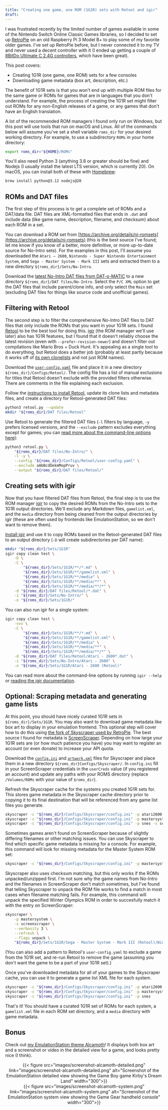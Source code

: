 ```yaml
---
title: "Creating one game, one ROM (1G1R) sets with Retool and igir"
draft: 
---
```


I was frustrated recently by the limited number of games available in some of the Nintendo Switch Online Classic Games libraries, so I decided to set up [RetroPie](https://retropie.org.uk/) on an old Raspberry Pi 3 Model B+ to play some of my favorite older games. I've set up RetroPie before, but I never connected it to my TV and never used a decent controller with it (I ended up getting a couple of [8BitDo Ultimate C 2.4G controllers](https://shop.8bitdo.com/products/8bitdo-ultimate-c-2-4g), which have been great).

This post covers:

* Creating 1G1R (one game, one ROM) sets for a few consoles
* Downloading game metadata (box art, description, etc.)

The benefit of 1G1R sets is that you won't end up with multiple ROM files for the same game or ROMs for games that are in languages that you don't understand. For example, the process of creating the 1G1R set might filter out ROMs for any non-English releases of a game, or any games that don't have an English translation.

A lot of the recommended ROM managers I found only run on Windows, but this post will use tools that run on macOS and Linux. All of the commands below will assume you've set a shell variable `roms_dir` for your desired working directory. For example, to use a subdirectory `ROMs` in your home directory:

```sh
export roms_dir="${HOME}/ROMs"
```

You'll also need Python 3 (anything 3.8 or greater should be fine) and Nodejs (I usually install the latest LTS version, which is currently 20). On macOS, you can install both of these with [Homebrew](https://brew.sh/):

```sh
brew install python@3.12 nodejs@20
```

## ROMs and DAT files

The first step of this process is to get a complete set of ROMs and a DAT/data file. DAT files are XML-formatted files that ends in `.dat` and include data (like game name, description, filename, and checksum) about each ROM in a set.

You can download a ROM set from [https://archive.org/details/ni-romsets](https://archive.org/details/ni-romsets) (this is the best source I've found; let me know if you know of a better, more definitive, or more up-to-date source for No-Intro sets). For the examples in this post, I'll assume you downloaded the `Atari – 2600`, `Nintendo - Super Nintendo Entertainment System`, and `Sega - Master System - Mark III` sets and extracted them to a new directory `${roms_dir}/Sets/No-Intro`.

Download the [latest No-Intro DAT files from DAT-o-MATIC](https://datomatic.no-intro.org/index.php?page=download&op=daily&s=64) to a new directory `${roms_dir}/DAT files/No-Intro`. Select the `P/C XML` option to get the DAT files that include parent/clone info, and only select the `Main` set (excluding DAT files for things like source code and unofficial games).

## Filtering with Retool

The second step is to filter the comprehensive No-Intro DAT files to DAT files that only include the ROMs that you want in your 1G1R sets. I found [Retool](https://unexpectedpanda.github.io/retool/) to be the best tool for doing this. [igir](https://igir.io/) (the ROM manager we'll use later) also has 1G1R features, but I found that it doesn't reliably choose the latest revision (even with `--prefer-revision-newer`) and doesn't filter out compilations like Mario Bros + Duck Hunt. It's appealing as a single tool to do everything, but Retool does a better job (probably at least partly because it works off of [its own clonelists](https://github.com/unexpectedpanda/retool-clonelists-metadata) and not just ROM names).

Download the [`user-config.yaml`](./files/retool/user-config.yaml) file and place it in a new directory `${roms_dir}/Configs/Retool/`. The config file has a list of manual exclusions for titles that Retool doesn't exclude with the provided filters otherwise. There are comments in the file explaining each exclusion.

Follow the [instructions to install Retool](https://unexpectedpanda.github.io/retool/download/#git-and-python-gui-and-cli), update its clone lists and metadata files, and create a directory for Retool-generated DAT files:

```sh
python3 retool.py --update
mkdir "${roms_dir}/DAT files/Retool"
```

Use Retool to generate the filtered DAT files (`-l` filters by language, `-y` prefers licensed versions, and the `--exclude` pattern excludes everything except for games; you can [read more about the command-line options here](https://unexpectedpanda.github.io/retool/how-to-use-retool-cli/)):

```sh
python3 retool.py \
    "${roms_dir}/DAT files/No-Intro/" \
    -l -y \
    --config "${roms_dir}/Configs/Retool/user-config.yaml" \
    --exclude aAbBcdDekmMopPruv \
    --output "${roms_dir}/DAT files/Retool/"
```

## Creating sets with igir

Now that you have filtered DAT files from Retool, the final step is to use the ROM manager [igir](https://igir.io/) to copy the desired ROMs from the No-Intro sets to the 1G1R output directories. We'll exclude any Markdown files, `gamelist.xml`, and the `media` directory from being cleaned from the output directories by igir (these are often used by frontends like EmulationStation, so we don't want to remove them).

[Install igir](https://igir.io/installation/) and use it to copy ROMs based on the Retool-generated DAT files to an output directory (`-D` will create subdirectories per DAT name):

```sh
mkdir "${roms_dir}/Sets/1G1R"
igir copy clean test \
    -D \
    -C \
        "${roms_dir}/Sets/1G1R/**/*.md" \
        "${roms_dir}/Sets/1G1R/**/gamelist.xml" \
        "${roms_dir}/Sets/1G1R/**/media" \
        "${roms_dir}/Sets/1G1R/**/media/**" \
        "${roms_dir}/Sets/1G1R/**/media/**/*" \
    -d "${roms_dir}/DAT files/Retool/*.dat" \
    -i "${roms_dir}/Sets/No-Intro/" \
    -o "${roms_dir}/Sets/1G1R/"
```

You can also run igir for a single system:

```sh
igir copy clean test \
    -vvv \
    -C \
        "${roms_dir}/Sets/1G1R/**/*.md" \
        "${roms_dir}/Sets/1G1R/**/gamelist.xml" \
        "${roms_dir}/Sets/1G1R/**/media" \
        "${roms_dir}/Sets/1G1R/**/media/**" \
        "${roms_dir}/Sets/1G1R/**/media/**/*" \
    -d "${roms_dir}/DAT files/Retool/Atari - 2600*.dat" \
    -i "${roms_dir}/Sets/No-Intro/Atari - 2600" \
    -o "${roms_dir}/Sets/1G1R/Atari - 2600 (Retool)"
```

You can read more about the command-line options by running `igir --help` or [reading the igir documentation](https://igir.io/).

## Optional: Scraping metadata and generating game lists

At this point, you should have nicely curated 1G1R sets in `${roms_dir}/Sets/1G1R`. You may also want to download game metadata like box art to display in your emulation frontend. This optional step will cover how to do this using [the fork of Skyscraper used by RetroPie](https://github.com/Gemba/skyscraper). The best source I found for metadata is [ScreenScraper](https://screenscraper.fr). Depending on how large your 1G1R sets are (or how much patience you have) you may want to register an account (or even donate) to increase your API quota.

Download the [`config.ini`](files/skyscraper/config.ini) and [`artwork.xml`](files/skyscraper/artwork.xml) files for Skyscraper and place them in a new directory `${roms_dir}Configs/Skyscraper/`. In `config.ini` fill in your ScreenScraper credentials in the `userCreds` value (if you registered an account) and update any paths with your ROMS directory (replace `/Volumes/ROMs` with your value of `$roms_dir`).

Refresh the Skyscraper cache for the systems you created 1G1R sets for. This stores game metadata in the Skyscraper cache directory prior to copying it to its final destination that will be referenced from any game list files you generate.

```sh
skyscraper -c "${roms_dir}/Configs/Skyscraper/config.ini" -p atari2600 -s screenscraper
skyscraper -c "${roms_dir}/Configs/Skyscraper/config.ini" -p mastersystem -s screenscraper
skyscraper -c "${roms_dir}/Configs/Skyscraper/config.ini" -p snes -s screenscraper
```

Sometimes games aren't found on ScreenScraper because of slightly differing filenames or other matching issues. You can use Skyscraper to find which specific game metadata is missing for a console. For example, this command will look for missing metadata for the Master System ROM set:

```sh
skyscraper -c "${roms_dir}/Configs/Skyscraper/config.ini" -p mastersystem -s screenscraper --cache report:missing=all
```

Skyscraper also uses checksum matching, but this only works if the ROMs unpacked/unzipped first. I'm not sure why the game names from No-Intro and the filenames in ScreenScraper don't match sometimes, but I've found that telling Skyscraper to unpack the ROM file works to find a match in most cases when filename matching fails. For example, this command will unpack the specified Winter Olympics ROM in order to succesfully match it with the entry on ScreenScraper:

```sh
skyscraper \
    -p mastersystem \
    -s screenscraper \
    --verbosity 3 \
    --refresh \
    --flags unpack \
    "${roms_dir}/Sets/1G1R/Sega - Master System - Mark III (Retool)/Winter Olympics (Europe) (En,Fr,De,Es,It,Pt,Sv,No).zip"
```

(You can also add a pattern to Retool's `user-config.yaml` to exclude a game from the 1G1R set, and re-run Retool to remove the game (assuming you don't want the game to be a part of your 1G1R set).)

Once you've downloaded metadata for all of your games to the Skyscraper cache, you can use it to generate a game list XML file for each system.

```sh
skyscraper -c "${roms_dir}/Configs/Skyscraper/config.ini" -p atari2600
skyscraper -c "${roms_dir}/Configs/Skyscraper/config.ini" -p mastersystem
skyscraper -c "${roms_dir}/Configs/Skyscraper/config.ini" -p snes
```

That's it! You should have a curated 1G1R set of ROMs for each system, a `gamelist.xml` file in each ROM set directory, and a `media` directory with game metadata.

## Bonus

Check out [my EmulationStation theme Alcamoth](https://github.com/brianreumere/es-theme-alcamoth)! It displays both box art and a screenshot or video in the detailed view for a game, and looks pretty nice (I think).

<center>{{< figure src="images/screenshot-alcamoth-detailed.png" link="images/screenshot-alcamoth-detailed.png" alt="Screenshot of the EmulationStation detailed view showing the Game Boy game Kirby's Dream Land" width="300">}}</center>

<center>{{< figure src="images/screenshot-alcamoth-system.png" link="images/screenshot-alcamoth-system.png" alt="Screenshot of the EmulationStation system view showing the Game Gear handheld console" width="300">}}</center>
